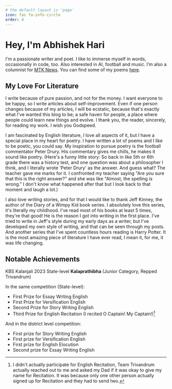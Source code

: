 ```yaml
---
# the default layout is 'page'
icon: fas fa-info-circle
order: 4
---
```


# Hey, I'm Abhishek Hari

I'm a passionate writer and poet. I like to immerse myself in words, occasionally in code, too. Also interested in AI, football and music. I’m also a columnist for [MTK News](https://mtknews.studio/author/abhishek). You can find some of my poems [here](https://abhishekhari.com/poems).

## My Love For Literature

I write because of pure passion, and not for the money. I want everyone to be happy, so I write articles about self-improvement. Even if one person changes because of my articles, I will be ecstatic, because that's exactly what I've wanted this blog to be; a safe haven for people, a place where people could learn new things and evolve. I thank you, the reader, sincerely, for reading my work. I wish you Godspeed.

I am fascinated by English literature, I love all aspects of it, but I have a special place in my heart for poetry. I have written a lot of poems and I like to be poetic, you could say. My inspiration to pursue poetry is the football commentator Peter Drury. His commentary gives me chills, he makes it sound like poetry. (Here's a funny little story: So back in like 5th or 6th grade there was a history test, and one question was about a philosopher I think, and I literally wrote 'Peter Drury' as the answer. And guess what? The teacher gave me marks for it. I confronted my teacher saying "Are you sure that this is the right answer?" and she was like "Almost, the spelling is wrong." I don't know what happened after that but I look back to that moment and laugh a lot.)

I also love writing stories, and for that I would like to thank Jeff Kinney, the author of the Diary of a Wimpy Kid book series. I absolutely love this series, it's literally my childhood. I've read most of his books at least 5 times, they're that good! He is the reason I got into writing in the first place. I've tried to write in Jeff's style during my early days as a writer, but I've developed my own style of writing, and that can be seen through my posts. And another series that I've spent countless hours reading is Harry Potter. It is the most amazing piece of literature I have ever read, I mean it, for me, it was life changing.

## Notable Achievements

KBS Kalanjali 2023 State-level **Kalaprathibha** (Junior Category, Repped Trivandrum)

In the same competition (State-level):

- First Prize for Essay Writing English
- First Prize for Versification English
- Second Prize for Story Writing English
- Third Prize for English Recitation (I recited O Captain! My Captain!)[^footnote]

And in the district level competition:

- First prize for Story Writing English
- First prize for Versification English
- First prize for English Elocution
- Second prize for Essay Writing English

[^footnote]: I didn't actually participate for English Recitation, Team Trivandrum actually reached out to me and asked my Dad if it was okay to give my name for Recitation. It was because only one other person actually signed up for Recitation and they had to send two.
